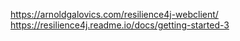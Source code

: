 https://arnoldgalovics.com/resilience4j-webclient/
https://resilience4j.readme.io/docs/getting-started-3